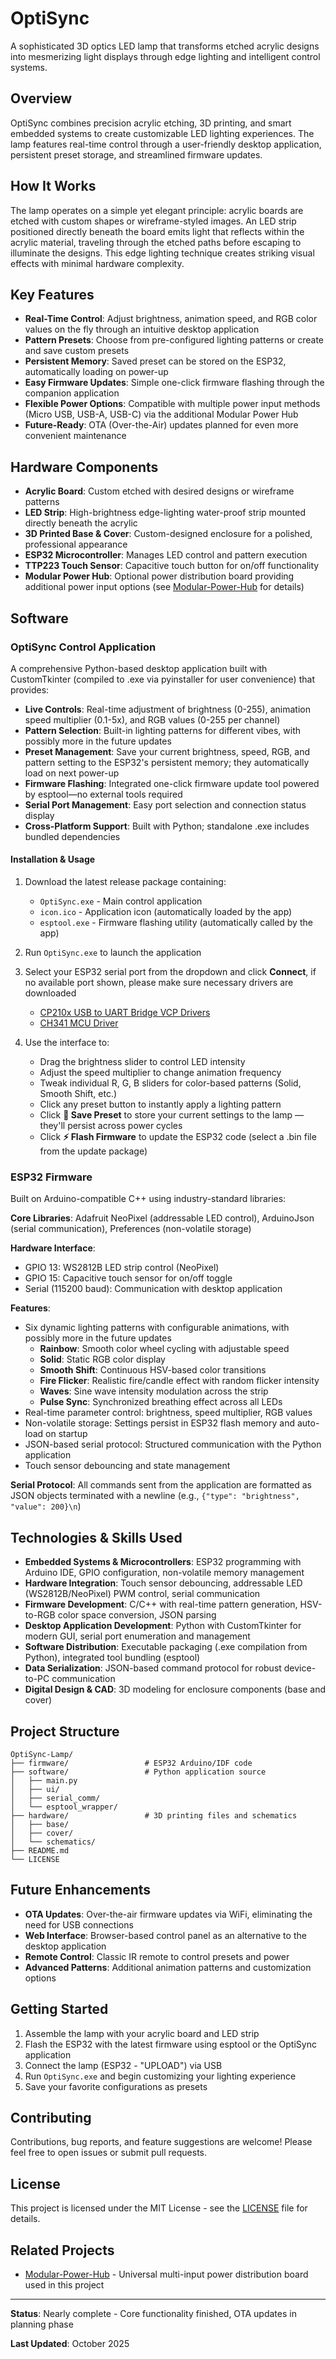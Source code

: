 # OptiSync

A sophisticated 3D optics LED lamp that transforms etched acrylic designs into mesmerizing light displays through edge lighting and intelligent control systems.

## Overview

OptiSync combines precision acrylic etching, 3D printing, and smart embedded systems to create customizable LED lighting experiences. The lamp features real-time control through a user-friendly desktop application, persistent preset storage, and streamlined firmware updates.

## How It Works

The lamp operates on a simple yet elegant principle: acrylic boards are etched with custom shapes or wireframe-styled images. An LED strip positioned directly beneath the board emits light that reflects within the acrylic material, traveling through the etched paths before escaping to illuminate the designs. This edge lighting technique creates striking visual effects with minimal hardware complexity.

## Key Features

- **Real-Time Control**: Adjust brightness, animation speed, and RGB color values on the fly through an intuitive desktop application
- **Pattern Presets**: Choose from pre-configured lighting patterns or create and save custom presets
- **Persistent Memory**: Saved preset can be stored on the ESP32, automatically loading on power-up
- **Easy Firmware Updates**: Simple one-click firmware flashing through the companion application
- **Flexible Power Options**: Compatible with multiple power input methods (Micro USB, USB-A, USB-C) via the additional Modular Power Hub
- **Future-Ready**: OTA (Over-the-Air) updates planned for even more convenient maintenance

## Hardware Components

- **Acrylic Board**: Custom etched with desired designs or wireframe patterns
- **LED Strip**: High-brightness edge-lighting water-proof strip mounted directly beneath the acrylic
- **3D Printed Base & Cover**: Custom-designed enclosure for a polished, professional appearance
- **ESP32 Microcontroller**: Manages LED control and pattern execution
- **TTP223 Touch Sensor**: Capacitive touch button for on/off functionality
- **Modular Power Hub**: Optional power distribution board providing additional power input options (see [Modular-Power-Hub](https://github.com/NickJiEE/Modular-Power-Hub) for details)

## Software

### OptiSync Control Application

A comprehensive Python-based desktop application built with CustomTkinter (compiled to .exe via pyinstaller for user convenience) that provides:

- **Live Controls**: Real-time adjustment of brightness (0-255), animation speed multiplier (0.1-5x), and RGB values (0-255 per channel)
- **Pattern Selection**: Built-in lighting patterns for different vibes, with possibly more in the future updates
- **Preset Management**: Save your current brightness, speed, RGB, and pattern setting to the ESP32's persistent memory; they automatically load on next power-up
- **Firmware Flashing**: Integrated one-click firmware update tool powered by esptool—no external tools required
- **Serial Port Management**: Easy port selection and connection status display
- **Cross-Platform Support**: Built with Python; standalone .exe includes bundled dependencies

#### Installation & Usage

1. Download the latest release package containing:
   - `OptiSync.exe` - Main control application
   - `icon.ico` - Application icon (automatically loaded by the app)
   - `esptool.exe` - Firmware flashing utility (automatically called by the app)

2. Run `OptiSync.exe` to launch the application

3. Select your ESP32 serial port from the dropdown and click **Connect**, if no available port shown, please make sure necessary drivers are downloaded
   - [CP210x USB to UART Bridge VCP Drivers](https://www.silabs.com/software-and-tools/usb-to-uart-bridge-vcp-drivers)
   - [CH341 MCU Driver](https://www.wch-ic.com/downloads/ch341ser_exe.html)

4. Use the interface to:
   - Drag the brightness slider to control LED intensity
   - Adjust the speed multiplier to change animation frequency
   - Tweak individual R, G, B sliders for color-based patterns (Solid, Smooth Shift, etc.)
   - Click any preset button to instantly apply a lighting pattern
   - Click **💾 Save Preset** to store your current settings to the lamp — they'll persist across power cycles
   - Click **⚡ Flash Firmware** to update the ESP32 code (select a .bin file from the update package)

### ESP32 Firmware

Built on Arduino-compatible C++ using industry-standard libraries:

**Core Libraries**: Adafruit NeoPixel (addressable LED control), ArduinoJson (serial communication), Preferences (non-volatile storage)

**Hardware Interface**:
- GPIO 13: WS2812B LED strip control (NeoPixel)
- GPIO 15: Capacitive touch sensor for on/off toggle
- Serial (115200 baud): Communication with desktop application

**Features**:
- Six dynamic lighting patterns with configurable animations, with possibly more in the future updates
  - **Rainbow**: Smooth color wheel cycling with adjustable speed
  - **Solid**: Static RGB color display
  - **Smooth Shift**: Continuous HSV-based color transitions
  - **Fire Flicker**: Realistic fire/candle effect with random flicker intensity
  - **Waves**: Sine wave intensity modulation across the strip
  - **Pulse Sync**: Synchronized breathing effect across all LEDs
- Real-time parameter control: brightness, speed multiplier, RGB values
- Non-volatile storage: Settings persist in ESP32 flash memory and auto-load on startup
- JSON-based serial protocol: Structured communication with the Python application
- Touch sensor debouncing and state management

**Serial Protocol**: All commands sent from the application are formatted as JSON objects terminated with a newline (e.g., `{"type": "brightness", "value": 200}\n`)

## Technologies & Skills Used

- **Embedded Systems & Microcontrollers**: ESP32 programming with Arduino IDE, GPIO configuration, non-volatile memory management
- **Hardware Integration**: Touch sensor debouncing, addressable LED (WS2812B/NeoPixel) PWM control, serial communication
- **Firmware Development**: C/C++ with real-time pattern generation, HSV-to-RGB color space conversion, JSON parsing
- **Desktop Application Development**: Python with CustomTkinter for modern GUI, serial port enumeration and management
- **Software Distribution**: Executable packaging (.exe compilation from Python), integrated tool bundling (esptool)
- **Data Serialization**: JSON-based command protocol for robust device-to-PC communication
- **Digital Design & CAD**: 3D modeling for enclosure components (base and cover)

## Project Structure

```
OptiSync-Lamp/
├── firmware/                 # ESP32 Arduino/IDF code
├── software/                 # Python application source
│   ├── main.py
│   ├── ui/
│   ├── serial_comm/
│   └── esptool_wrapper/
├── hardware/                 # 3D printing files and schematics
│   ├── base/
│   ├── cover/
│   └── schematics/
├── README.md
└── LICENSE
```

## Future Enhancements

- **OTA Updates**: Over-the-air firmware updates via WiFi, eliminating the need for USB connections
- **Web Interface**: Browser-based control panel as an alternative to the desktop application
- **Remote Control**: Classic IR remote to control presets and power
- **Advanced Patterns**: Additional animation patterns and customization options

## Getting Started

1. Assemble the lamp with your acrylic board and LED strip
2. Flash the ESP32 with the latest firmware using esptool or the OptiSync application
3. Connect the lamp (ESP32 - "UPLOAD") via USB
4. Run `OptiSync.exe` and begin customizing your lighting experience
5. Save your favorite configurations as presets

## Contributing

Contributions, bug reports, and feature suggestions are welcome! Please feel free to open issues or submit pull requests.

## License

This project is licensed under the MIT License - see the [LICENSE](LICENSE) file for details.

## Related Projects

- [Modular-Power-Hub](https://github.com/NickJiEE/Modular-Power-Hub) - Universal multi-input power distribution board used in this project

---

**Status**: Nearly complete - Core functionality finished, OTA updates in planning phase

**Last Updated**: October 2025
